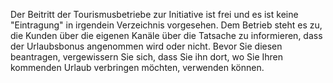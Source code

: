 ﻿Der Beitritt der Tourismusbetriebe zur Initiative ist frei und es ist keine "Eintragung" in irgendein Verzeichnis vorgesehen. Dem Betrieb steht es zu, die Kunden über die eigenen Kanäle über die Tatsache zu informieren, dass der Urlaubsbonus angenommen wird oder nicht. Bevor Sie diesen beantragen, vergewissern Sie sich, dass Sie ihn dort, wo Sie Ihren kommenden Urlaub verbringen möchten, verwenden können.